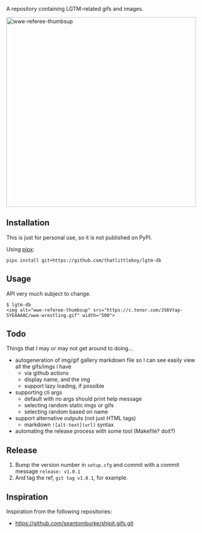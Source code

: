 A repository containing LGTM-related gifs and images.

<img alt="wwe-referee-thumbsup" src="https://c.tenor.com/JS6Vtap-SYEAAAAC/wwe-wrestling.gif" width="500">

## Installation
This is just for personal use, so it is not published on PyPI.

Using [pipx](https://pypa.github.io/pipx/):
```shell
pipx install git+https://github.com/thatlittleboy/lgtm-db
```

## Usage
API very much subject to change.

```shell
$ lgtm-db
<img alt="wwe-referee-thumbsup" src="https://c.tenor.com/JS6Vtap-SYEAAAAC/wwe-wrestling.gif" width="500">
```

## Todo
Things that I may or may not get around to doing...
* autogeneration of img/gif gallery markdown file so I can see easily view all the gifs/imgs i have
  * via github actions
  * display name, and the img
  * support lazy loading, if possible
* supporting cli args
  * default with no args should print help message
  * selecting random static imgs or gifs
  * selecting random based on name
* support alternative outputs (not just HTML tags)
  * markdown `![alt-text](url)` syntax
* automating the release process with some tool (Makefile? doit?)

## Release
1. Bump the version number in `setup.cfg` and commit with a commit message `release: v1.0.1`
1. And tag the ref, `git tag v1.0.1`, for example.

## Inspiration
Inspiration from the following repositories:
* https://github.com/seantomburke/shipit.gifs.git
